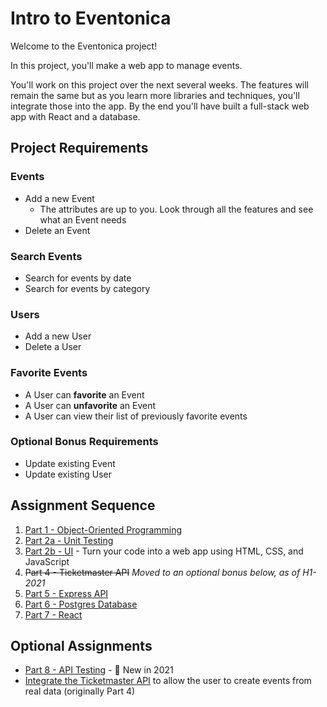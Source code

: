 # Intro to Eventonica

Welcome to the Eventonica project!

In this project, you'll make a web app to manage events.

You'll work on this project over the next several weeks. The features will remain the same but as you learn more libraries and techniques, you'll integrate those into the app. By the end you'll have built a full-stack web app with React and a database.

## Project Requirements

### Events

- Add a new Event
  - The attributes are up to you. Look through all the features and see what an Event needs
- Delete an Event

### Search Events

- Search for events by date
- Search for events by category

### Users

- Add a new User
- Delete a User

### Favorite Events

- A User can **favorite** an Event
- A User can **unfavorite** an Event
- A User can view their list of previously favorite events

### Optional Bonus Requirements

- Update existing Event
- Update existing User

## Assignment Sequence

1. [Part 1 - Object-Oriented Programming](./eventonica-part1-objects.md)
1. [Part 2a - Unit Testing](./eventonica-part2-testing.md)
1. [Part 2b - UI](./eventonica-part2-ui.md) - Turn your code into a web app using HTML, CSS, and JavaScript
1. ~~Part 4 - Ticketmaster API~~ _Moved to an optional bonus below, as of H1-2021_
1. [Part 5 - Express API](./eventonica-part5-express-backend.md)
1. [Part 6 - Postgres Database](./eventonica-part6-postgres.md)
1. [Part 7 - React](./eventonica-part7-react.md)

## Optional Assignments

- [Part 8 - API Testing](./eventonica-part8-api-testind.md) - 🐣 New in 2021
- [Integrate the Ticketmaster API](./eventonica-part-4-apis.md) to allow the user to create events from real data (originally Part 4)
